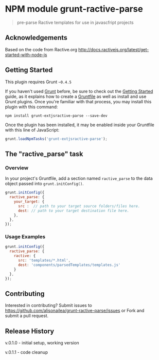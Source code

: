 # NPM module grunt-ractive-parse

> pre-parse Ractive templates for use in javascfript projects

## Acknowledgements
Based on the code from Ractive.org http://docs.ractivejs.org/latest/get-started-with-node-js

## Getting Started
This plugin requires Grunt `~0.4.5`

If you haven't used [Grunt](http://gruntjs.com/) before, be sure to check out the [Getting Started](http://gruntjs.com/getting-started) guide, as it explains how to create a [Gruntfile](http://gruntjs.com/sample-gruntfile) as well as install and use Grunt plugins. Once you're familiar with that process, you may install this plugin with this command:

```shell
npm install grunt-extjsractive-parse --save-dev
```

Once the plugin has been installed, it may be enabled inside your Gruntfile with this line of JavaScript:

```js
grunt.loadNpmTasks('grunt-extjsractive-parse');
```

## The "ractive_parse" task

### Overview
In your project's Gruntfile, add a section named `ractive_parse` to the data object passed into `grunt.initConfig()`.

```js
grunt.initConfig({
  ractive_parse: {
    your_target: {
      src :  // path to your target source folders/files here.
      dest: // path to your target destination file here.
    },
  },
});
```

### Usage Examples

```js
grunt.initConfig({
  ractive_parse: {
    ractive: {
      src: 'templates/*.html',
      dest: 'components/parsedTemplates/templates.js'
    }
  },
});
```

## Contributing
Interested in contributing? Submit issues to https://github.com/alisonailea/grunt-ractive-parse/issues or Fork and submit a pull request.

## Release History
v.0.1.0 - initial setup, working version

v.0.1.1 - code cleanup